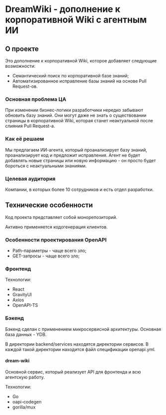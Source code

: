 # DreamWiki - дополнение к корпоративной Wiki с агентным ИИ

## О проекте

Это дополнение к корпоративной Wiki, которое добавляет следующие возможности:

- Семантический поиск по корпоративной базе знаний;
- Автоматизированное исправление базы знаний на основе Pull Request-ов.

### Основная проблема ЦА

При изменении бизнес-логики разработчики нередко забывают обновить базу знаний. Они могут даже не знать о существовании страницы в корпоративной Wiki, которая станет неактуальной после слияния Pull Request-а.

### Как её решаем

Мы предлагаем ИИ-агента, который проанализирует базу знаний, проанализирует код и предложит исправления. Агент не будет добавлять новые страницы или новую информацию - он просто будет бороться с неактуальными знаниями.

### Целевая аудитория

Компании, в которых более 10 сотрудников и есть отдел разработки.

## Технические особенности

Код проекта представляет собой монорепозиторий.

Активно применяется кодогенерация клиентов.

### Особенности проектирования OpenAPI

- Path-параметры - чаще всего зло;
- GET-запросы - чаще всего зло;

### Фронтенд

Технологии:

- React
- GravityUI
- Axios
- OpenAPI-TS

### Бэкенд

Бэкенд сделан с применением микросервисной архитектуры. Основная база данных - YDB.

В директории backend/services находятся директории сервисов. В каждой такой директории находится файл спецификации openapi.yml.

#### dream-wiki

Основной сервис, который реализует API для фронтенда и всю агентскую работу.

Технологии:

- Go
- oapi-codegen
- gorilla/mux
